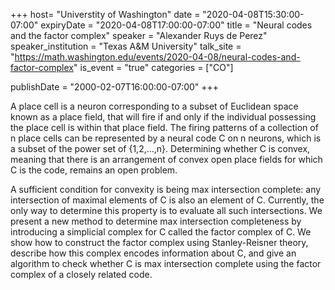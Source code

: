 +++
  host= "Universtity of Washington"
  date = "2020-04-08T15:30:00-07:00"
  expiryDate = "2020-04-08T17:00:00-07:00"
  title = "Neural codes and the factor complex"
  speaker = "Alexander Ruys de Perez"
  speaker_institution = "Texas A&M University"
  talk_site = "https://math.washington.edu/events/2020-04-08/neural-codes-and-factor-complex"
  is_event = "true"
  categories = ["CO"]

  publishDate = "2000-02-07T16:00:00-07:00"
+++

A place cell is a neuron corresponding to a subset of Euclidean space known as a place field, that will fire if and only if the individual possessing the place cell is within that place field. The firing patterns of a collection of n place cells can be represented by a neural code C on n neurons, which is a subset of the power set of {1,2,...,n}. Determining whether C is convex, meaning that there is an arrangement of convex open place fields for which C is the code, remains an open problem.

A sufficient condition for convexity is being max intersection complete: any intersection of maximal elements of C is also an element of C. Currently, the only way to determine this property is to evaluate all such intersections. We present a new method to determine max intersection completeness by introducing a simplicial complex for C called the factor complex of C. We show how to construct the factor complex using Stanley-Reisner theory, describe how this complex encodes information about C, and give an algorithm to check whether C is max intersection complete using the factor complex of a closely related code.